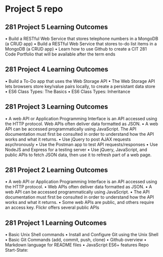 # Project 5 repo

## 281 Project 5 Learning Outcomes
• Build a RESTful Web Service that stores telephone numbers in a MongoDB (a CRUD app)
• Build a RESTful Web Service that stores to-do list items in a MongoDB (a CRUD app)
• Learn how to use Github to create a CIT 281 Code Portfolio that will be available after the term ends

## 281 Project 4 Learning Outcomes
• Build a To-Do app that uses the Web Storage API
• The Web Storage API lets browsers store key/value pairs locally, to create a persistant data store
• ES6 Class Types: The Basics
• ES6 Class Types: Inheritance

## 281 Project 3 Learning Outcomes
• A web API or Application Programming Interface is an API accessed using the HTTP protocol. Web APIs often deliver data formatted as JSON.
• A web API can be accessed programmatically using JavaScript. The API documentation must first be consulted in order to understand how the API works and what it returns.
• Use jQuery to post AJAX requests asychronously
• Use the Postman app to test API requests/responses
• Use NodeJS and Express for a testing server
• Use jQuery, JavaScript, and public APIs to fetch JSON data, then use it to refresh part of a web page.

## 281 Project 2 Learning Outcomes
• A web API or Application Programming Interface is an API
accessed using the HTTP protocol.
• Web APIs often deliver data formatted as JSON.
• A web API can be accessed programmatically using JavaScript.
• The API documentation must first be consulted in order to
understand how the API works and what it returns.
• Some web APIs are public, and others require an access key.
Flickr offers several public APIs

## 281 Project 1 Learning Outcomes
• Basic Unix Shell commands
• Install and Configure Git using the Unix Shell
• Basic Git Commands (add, commit, push, clone)
• Github overview
• Markdown language for README files
• JavaScript ES6+ features
Repo Start-State:
